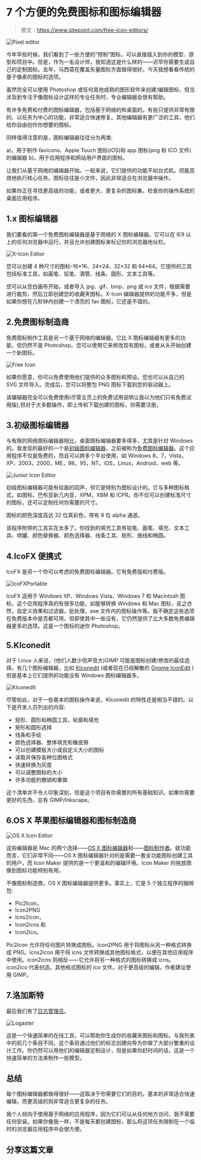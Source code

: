 # 7 个方便的免费图标和图标编辑器

> 原文：<https://www.sitepoint.com/free-icon-editors/>

![Pixel editor](img/eb2c8ab407f9439807c8c4f45216697f.png)

今年早些时候，我们看到了一些方便的“预制”图标，可以直接插入到你的模型、原型和项目中。但是，作为一名设计师，我知道这是什么样的——迟早你需要生成自己的定制图标。去年，马西莫在覆盖矢量图标方面做得很好。今天我想看看传统的基于像素的图标的选项。

虽然完全可以使用 Photoshop 或任何其他成熟的图形软件来创建/编辑图标，但当涉及到专注于像图标设计这样的专业任务时，专业编辑器会很有帮助。

有许多免费和付费的图标编辑器，包括基于网络的和桌面的。有些只提供非常有限的、以任务为中心的功能，非常适合快速修复。其他编辑器有更广泛的工具，他们给你自由创作你想要的图标。

同样值得注意的是，图标编辑器往往分为两类:

a)。用于制作 favicons、Apple Touch 图标(iOS)和 app 图标(png 和 ICO 文件)的编辑器
b)。用于应用程序和网站用户界面的图标。

让我们从基于网络的编辑器开始。一般来说，它们提供的功能不如台式机，但能高效地执行核心任务。图标往往是小文件，因此非常适合在浏览器中操作。

如果你正在寻找更高级的功能，或者更大、更复杂的图标集，检查你的操作系统的桌面应用程序。

## 1.x 图标编辑器

我们要看的第一个免费图标编辑器是基于网络的 X 图标编辑器。它可以在 IE9 以上的任何浏览器中运行，并且允许创建图标来标记你的浏览器地址栏。

![X-Icon Editor](img/e0190f1d141cf74de97b112b891bb8e8.png)

您可以创建 4 种尺寸的图标–16×16、24×24、32×32 和 64×64。它提供的工具包括标准工具，如画笔、铅笔、滴管、线条、圆形、文本工具等。

您可以从空白画布开始，或者导入 jpg、gif、bmp、png 或 ico 文件，根据需要进行裁剪，然后立即创建您的收藏夹图标。X-Icon 编辑器提供的功能不多，但是如果你想在几秒钟内创建一个漂亮的 fav 图标，它还是不错的。

## 2.免费图标制造商

免费图标制作工具是另一个基于网络的编辑器。它比 X 图标编辑器有更多的功能，但仍然不是 Photoshop。您可以使用它来修改现有图标，或者从头开始创建一个新图标。

![Free Icon](img/84ab44fa827c2e826c1dc2f77b2f2173.png)

如果你愿意，你可以免费使用他们提供的众多图标和预设。您也可以从自己的 SVG 文件导入。完成后，您可以将整包 PNG 图标下载到您的驱动器上。

该编辑器完全可以免费使用(尽管主页上的免费试用说明让我以为他们只有免费试用版),但对于大多数操作，即上传和下载创建的图标，你需要注册。

## 3.初级图标编辑器

与有限的网络图标编辑器相比，桌面图标编辑器要多得多，尤其是针对 Windows 的。我发现的最好的一个是[初级图标编辑器](http://junior-icon-editor.soft112.com/)，之前被称为[免费图标编辑器](http://www.free-icon-editor.com/)。这个应用程序不仅是免费的，而且可以跨多个平台使用，如 Windows 8，7，Vista，XP，2003，2000，ME，98，95，NT，iOS，Linux，Android，web 等。

![Junior Icon Editor](img/89d9d3f11ab6fe148498b9209142a600.png)

初级图标编辑器可能有绘画的回声，但它是特别为图标设计的。它与多种图标格式，如图标，巴布亚新几内亚，XPM，XBM 和 ICPR。你不仅可以创建标准尺寸的图标，还可以定制任何你需要的尺寸。

图标的颜色深度高达 32 位真彩色，带有 8 位 alpha 通道。

该程序附带的工具实在太多了。你找到的填充工具有铅笔、画笔、填充、文本工具、喷罐、颜色替换器、颜色选择器、线条工具、矩形、曲线和椭圆。

## 4.IcoFX 便携式

IcoFX 是另一个你可以考虑的免费图标编辑器。它有免费版和付费版。

![IcoFXPortable](img/d18a73ccf63c08f00f1135fd4d8840ef.png)

IcoFX 适用于 Windows XP、Windows Vista、Windows 7 和 Macintosh 图标。这个应用程序真的有很多功能，如能够转换 Windows 和 Mac 图标，反之亦然，自定义效果和过滤器，批处理，exe 文件内的图标操作等。我不确定这些选项在免费版本中是否都可用，但即使其中一些没有，它仍然提供了比大多数免费编辑器更多的选项。这是一个图标的迷你 Photoshop。

## 5.KIconedit

对于 Linux 人来说，(他们人数少但声音大)GIMP 可能是图标创建/修改的最佳选择。有几个图标编辑器，比如 [KIconedit](https://www.kde.org/applications/graphics/kiconedit/) (或者现在已经解散的 [Gnome IconEdit](http://linuxappfinder.com/package/gnome-iconedit) )但是基本上它们提供的功能没有 Windows 图标编辑器多。

![KIconedit](img/88eb22afdcf9ef3c2f7c36f1069a058c.png)

尽管如此，对于一些基本的图标操作来说，KIconedit 的特性还是相当不错的。以下是开发人员列出的内容:

*   矩形、圆形和椭圆工具，轮廓和填充
*   矩形和圆形选择
*   线条和手绘
*   颜色选择器、整体填充和橡皮擦
*   可以创建模板大小或自定义大小的图标
*   读取并保存各种位图格式
*   快速转换为灰度
*   可以调整图标的大小
*   许多功能的撤销和重做

这个清单并不令人印象深刻，但是这个项目有你需要的所有基础知识。如果你需要更好的东西，总有 GIMP/Inkscape。

## 6.OS X 苹果图标编辑器和图标制造商

![OS X Icon Editor](img/a6b5c3c03a4ef9ceeaea0e2e57e5f965.png)

这些编辑器是 Mac 的两个选择——[OS X 图标编辑器](http://osxiconeditor.phatcode.net/)和——[图标制作者](http://www.macupdate.com/app/mac/38804/iconmaker)。就功能而言，它们非常不同——OS X 图标编辑器针对的是需要一套全功能图标创建工具的用户，而 Icon Maker 提供的是一个更温和的编辑环境。Icon Maker 的拖放图像到图标功能特别有用。

不像图标制造商，OS X 图标编辑器提供更多。事实上，它是 5 个独立程序的捆绑包:

*   Pic2Icon，
*   Icon2PNG
*   Icns2icon，
*   Icon2icns 和
*   Icon2ico。

Pic2Icon 允许将任何图片转换成图标。Icon2PNG 用于将图标从另一种格式转换成 PNG。icns2icon 用于将 icns 文件转换成其他图标格式，以便在其他应用程序中使用。icon2icns 则相反——它允许将另一种格式的图标转换成 icns。icon2ico 代表创造。其他格式图标的 ico 文件。对于更高级的编辑，作者建议使用 GIMP。

## 7.洛加斯特

最后我们有了[日志管理员](https://www.logaster.com/favicon/)。

![Logaster](img/bbfeafabf1159d89e540a3572a7fca81.png)

这是一个快速简单的在线工具，可以帮助你生成你的收藏夹图标和图标。与我列表中的前几个条目不同，这个条目通过他们的标志创建向导为你做了大部分繁重的设计工作。你仍然可以用他们的编辑器定制设计，但是如果你赶时间的话，这是一个快速简单的方法来制作一些模型。

## 总结

每个图标编辑器都做得很好——这取决于你需要它们的目的。基本的非常适合快速编辑，而更高级的则非常适合更复杂的任务。

我个人倾向于使用基于网络的应用程序，因为它们可以从任何地方访问，我不需要任何安装。如果你像我一样，不是每天都创建图标，那么将这项任务限制在一个临时的浏览器应用程序中会很方便。

## 分享这篇文章